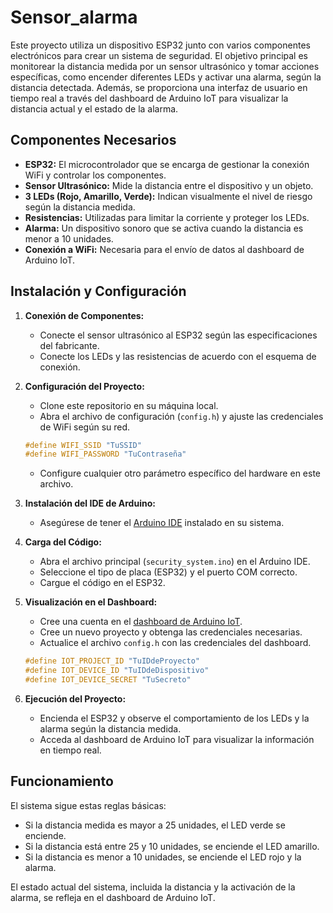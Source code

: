 # Sensor_alarma

Este proyecto utiliza un dispositivo ESP32 junto con varios componentes electrónicos para crear un sistema de seguridad. El objetivo principal es monitorear la distancia medida por un sensor ultrasónico y tomar acciones específicas, como encender diferentes LEDs y activar una alarma, según la distancia detectada. Además, se proporciona una interfaz de usuario en tiempo real a través del dashboard de Arduino IoT para visualizar la distancia actual y el estado de la alarma.

## Componentes Necesarios

- **ESP32:** El microcontrolador que se encarga de gestionar la conexión WiFi y controlar los componentes.
- **Sensor Ultrasónico:** Mide la distancia entre el dispositivo y un objeto.
- **3 LEDs (Rojo, Amarillo, Verde):** Indican visualmente el nivel de riesgo según la distancia medida.
- **Resistencias:** Utilizadas para limitar la corriente y proteger los LEDs.
- **Alarma:** Un dispositivo sonoro que se activa cuando la distancia es menor a 10 unidades.
- **Conexión a WiFi:** Necesaria para el envío de datos al dashboard de Arduino IoT.

## Instalación y Configuración

1. **Conexión de Componentes:**
    - Conecte el sensor ultrasónico al ESP32 según las especificaciones del fabricante.
    - Conecte los LEDs y las resistencias de acuerdo con el esquema de conexión.

2. **Configuración del Proyecto:**
    - Clone este repositorio en su máquina local.
    - Abra el archivo de configuración (`config.h`) y ajuste las credenciales de WiFi según su red.
    
    ```c
    #define WIFI_SSID "TuSSID"
    #define WIFI_PASSWORD "TuContraseña"
    ```

    - Configure cualquier otro parámetro específico del hardware en este archivo.

3. **Instalación del IDE de Arduino:**
    - Asegúrese de tener el [Arduino IDE](https://www.arduino.cc/en/software) instalado en su sistema.

4. **Carga del Código:**
    - Abra el archivo principal (`security_system.ino`) en el Arduino IDE.
    - Seleccione el tipo de placa (ESP32) y el puerto COM correcto.
    - Cargue el código en el ESP32.

5. **Visualización en el Dashboard:**
    - Cree una cuenta en el [dashboard de Arduino IoT](https://create.arduino.cc/iot/dashboard).
    - Cree un nuevo proyecto y obtenga las credenciales necesarias.
    - Actualice el archivo `config.h` con las credenciales del dashboard.

    ```c
    #define IOT_PROJECT_ID "TuIDdeProyecto"
    #define IOT_DEVICE_ID "TuIDdeDispositivo"
    #define IOT_DEVICE_SECRET "TuSecreto"
    ```

6. **Ejecución del Proyecto:**
    - Encienda el ESP32 y observe el comportamiento de los LEDs y la alarma según la distancia medida.
    - Acceda al dashboard de Arduino IoT para visualizar la información en tiempo real.

## Funcionamiento

El sistema sigue estas reglas básicas:

- Si la distancia medida es mayor a 25 unidades, el LED verde se enciende.
- Si la distancia está entre 25 y 10 unidades, se enciende el LED amarillo.
- Si la distancia es menor a 10 unidades, se enciende el LED rojo y la alarma.

El estado actual del sistema, incluida la distancia y la activación de la alarma, se refleja en el dashboard de Arduino IoT.
